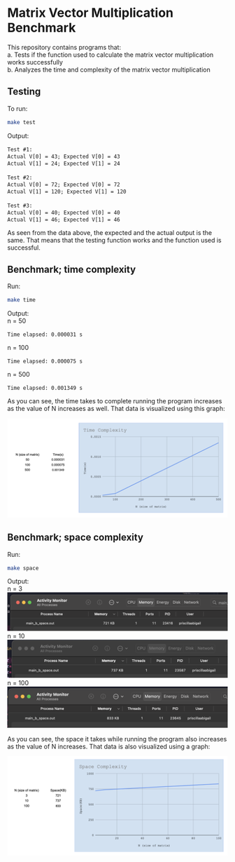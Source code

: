 # <b> Matrix Vector Multiplication Benchmark </b>


This repository contains programs that: <br>
a. Tests if the function used to calculate the matrix vector multiplication works successfully <br>
b. Analyzes the time and complexity of the matrix vector multiplication 


## Testing

To run:
```sh
make test
```

Output:
```
Test #1:
Actual V[0] = 43; Expected V[0] = 43
Actual V[1] = 24; Expected V[1] = 24

Test #2:
Actual V[0] = 72; Expected V[0] = 72
Actual V[1] = 120; Expected V[1] = 120

Test #3:
Actual V[0] = 40; Expected V[0] = 40
Actual V[1] = 46; Expected V[1] = 46
```
As seen from the data above, the expected and the actual output is the same. That means that the testing function works and the function used is successful.



## Benchmark; time complexity


Run:
```sh
make time
```
Output: 
<br>
n = 50
```
Time elapsed: 0.000031 s
```
n = 100
```
Time elapsed: 0.000075 s
```
n = 500
```
Time elapsed: 0.001349 s
```
As you can see, the time takes to complete running the program increases as the value of N increases as well. That data is visualized using this graph:

![TimeComplexity](images/timethings/graph.png)

## Benchmark; space complexity
Run:
```sh
make space
```
Output:
<br>
n = 3
![SpaceComplexity](images/spacethings/n=3.png)
n = 10
![SpaceComplexity](images/spacethings/n=10.png)
n = 100
![SpaceComplexity](images/spacethings/n=100.png)

As you can see, the space it takes while running the program also increases as the value of N increases. That data is also visualized using a graph:


![SpaceComplexity](images/spacethings/graph.png)




